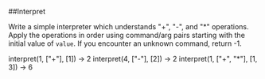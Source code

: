 ##Interpret

Write a simple interpreter which understands "+", "-", and "\*" operations. Apply the operations in order using command/arg pairs starting with the initial value of `value`. If you encounter an unknown command, return -1.

interpret(1, ["+"], [1]) → 2
interpret(4, ["-"], [2]) → 2
interpret(1, ["+", "*"], [1, 3]) → 6
